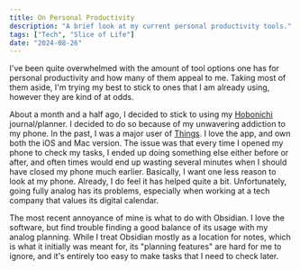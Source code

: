 ```yaml
---
title: On Personal Productivity
description: "A brief look at my current personal productivity tools."
tags: ["Tech", "Slice of Life"]
date: "2024-08-26"
---
```


I've been quite overwhelmed with the amount of tool options one has for personal
productivity and how many of them appeal to me. Taking most of them aside, I'm trying
my best to stick to ones that I am already using, however they are kind of at odds.

About a month and a half ago, I decided to stick to using my [Hobonichi](https://www.1101.com/store/techo/en/about/)
journal/planner. I decided to do so because of my unwavering addiction to my phone. In the past, I was
a major user of [Things](https://culturedcode.com/things/). I love the app, and own both the iOS and Mac
version. The issue was that every time I opened my phone to check my tasks, I ended up doing something
else either before or after, and often times would end up wasting several minutes when
I should have closed my phone much earlier. Basically, I want one less reason to look at my phone. Already,
I do feel it has helped quite a bit. Unfortunately, going fully analog has its problems, especially
when working at a tech company that values its digital calendar.

The most recent annoyance of mine is what to do with Obsidian. I love the software,
but find trouble finding a good balance of its usage with my analog planning. While I
treat Obsidian mostly as a location for notes, which is what it initially was meant for,
its "planning features" are hard for me to ignore, and it's entirely too easy to make tasks
that I need to check later.
